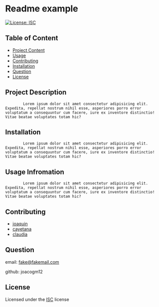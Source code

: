 
# Readme example

[![License: ISC](https://img.shields.io/badge/License-ISC-blue.svg)](https://opensource.org/licenses/ISC)

## Table of Content
- [Project Content](#Description)
- [Usage](#Usage)
- [Contributing](#Contributing)
- [Installation](#Instalation)
- [Question](#Question)
- [License](#License)

## Project Description
            Lorem ipsum dolor sit amet consectetur adipisicing elit. Expedita, repellat nostrum nihil esse, asperiores porro error voluptatum a consequuntur cum facere, iure ex inventore distinctio! Vitae beatae voluptates totam hic?

## Installation
            Lorem ipsum dolor sit amet consectetur adipisicing elit. Expedita, repellat nostrum nihil esse, asperiores porro error voluptatum a consequuntur cum facere, iure ex inventore distinctio! Vitae beatae voluptates totam hic?

## Usage Infromation
            Lorem ipsum dolor sit amet consectetur adipisicing elit. Expedita, repellat nostrum nihil esse, asperiores porro error voluptatum a consequuntur cum facere, iure ex inventore distinctio! Vitae beatae voluptates totam hic?

## Contributing
- [joaquin](https://github.com/joaquin)
- [cayetana](https://github.com/cayetana)
- [claudia](https://github.com/claudia)

## Question

email: fake@fakemail.com

github: joacogm12



## License
Licensed under the [ISC](https://chooseaLicense.com/licenses/isc/) license

    